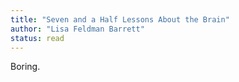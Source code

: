 ```yaml
---
title: "Seven and a Half Lessons About the Brain"
author: "Lisa Feldman Barrett"
status: read
---
```


Boring.
